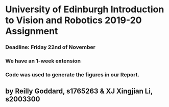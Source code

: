 # University of Edinburgh Introduction to Vision and Robotics 2019-20 Assignment
### Deadline: Friday 22nd of November
### We have an 1-week extension
### Code was used to generate the figures in our Report.
## by Reilly Goddard, s1765263 & XJ Xingjian Li, s2003300
